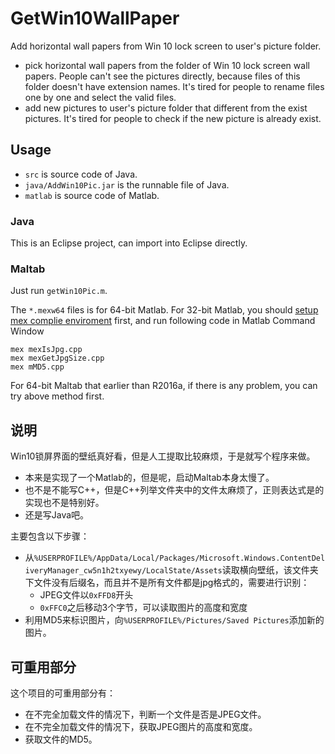 # GetWin10WallPaper
Add horizontal wall papers from Win 10 lock screen to user's picture folder.
+ pick horizontal wall papers from the folder of Win 10 lock screen wall papers. People can't see the pictures directly, because files of this folder doesn't have extension names. It's tired for people to rename files one by one and select the valid files.
+ add new pictures to user's picture folder that different from the exist pictures. It's tired for people to check if the new picture is already exist.

## Usage
+ `src` is source code  of Java.
+ `java/AddWin10Pic.jar` is the runnable file of Java.
+ `matlab` is source code of Matlab.

### Java
This is an Eclipse project, can import into Eclipse directly.

### Maltab
Just run `getWin10Pic.m`.

The `*.mexw64` files is for 64-bit Matlab. For 32-bit Matlab, you should [setup mex complie enviroment](https://www.mathworks.com/help/matlab/ref/mex.html) first, and run following code in Matlab Command Window
```
mex mexIsJpg.cpp
mex mexGetJpgSize.cpp
mex mMD5.cpp
```
For 64-bit Maltab that earlier than R2016a, if there is any problem, you  can try above method first.

## 说明
Win10锁屏界面的壁纸真好看，但是人工提取比较麻烦，于是就写个程序来做。
+ 本来是实现了一个Matlab的，但是呢，启动Maltab本身太慢了。
+ 也不是不能写C++，但是C++列举文件夹中的文件太麻烦了，正则表达式是的实现也不是特别好。
+ 还是写Java吧。

主要包含以下步骤：
+ 从`%USERPROFILE%/AppData/Local/Packages/Microsoft.Windows.ContentDeliveryManager_cw5n1h2txyewy/LocalState/Assets`读取横向壁纸，该文件夹下文件没有后缀名，而且并不是所有文件都是jpg格式的，需要进行识别：
    + JPEG文件以`0xFFD8`开头
    + `0xFFC0`之后移动3个字节，可以读取图片的高度和宽度
+ 利用MD5来标识图片，向`%USERPROFILE%/Pictures/Saved Pictures`添加新的图片。

## 可重用部分
这个项目的可重用部分有：
+ 在不完全加载文件的情况下，判断一个文件是否是JPEG文件。
+ 在不完全加载文件的情况下，获取JPEG图片的高度和宽度。
+ 获取文件的MD5。